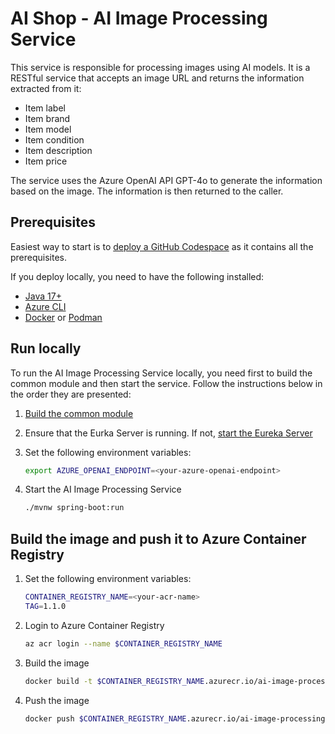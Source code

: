 # AI Shop - AI Image Processing Service

This service is responsible for processing images using AI models. It is a RESTful service that accepts an image URL and returns the information extracted from it:
- Item label
- Item brand
- Item model
- Item condition
- Item description
- Item price

The service uses the Azure OpenAI API GPT-4o to generate the information based on the image. The information is then returned to the caller.

## Prerequisites

Easiest way to start is to [deploy a GitHub Codespace](https://github.com/codespaces/new/Azure-Samples/java-ai) as it contains all the prerequisites.

If you deploy locally, you need to have the following installed:
- [Java 17+](https://learn.microsoft.com/en-us/java/openjdk/download)
- [Azure CLI](https://docs.microsoft.com/en-us/cli/azure/install-azure-cli)
- [Docker](https://docs.docker.com/get-docker/) or [Podman](https://podman.io/getting-started/installation)

## Run locally

To run the AI Image Processing Service locally, you need first to build the common module and then start the service. Follow the instructions below in the order they are presented:

1. [Build the common module](../java-ai-common/common/README.md)
2. Ensure that the Eurka Server is running. If not, [start the Eureka Server](../eureka-server/README.md)
3. Set the following environment variables:

    ```bash
    export AZURE_OPENAI_ENDPOINT=<your-azure-openai-endpoint>
    ```

4. Start the AI Image Processing Service

    ```bash
    ./mvnw spring-boot:run
    ```

## Build the image and push it to Azure Container Registry

1. Set the following environment variables:

    ```bash
    CONTAINER_REGISTRY_NAME=<your-acr-name>
    TAG=1.1.0
    ```

2. Login to Azure Container Registry

    ```bash
    az acr login --name $CONTAINER_REGISTRY_NAME
    ```

3. Build the image

    ```bash
    docker build -t $CONTAINER_REGISTRY_NAME.azurecr.io/ai-image-processing-service:$TAG .
    ```

4. Push the image

    ```bash
    docker push $CONTAINER_REGISTRY_NAME.azurecr.io/ai-image-processing-service:$TAG
    ```
